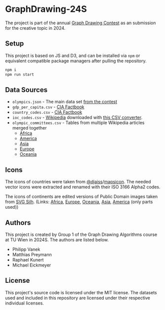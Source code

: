 # GraphDrawing-24S

The project is part of the annual [Graph Drawing Contest](https://mozart.diei.unipg.it/gdcontest/2024/creative/)
as an submission for the creative topic in 2024.

## Setup

This project is based on JS and D3, and can be installed via `npm`
or equivalent compatible package managers after pulling the repository.

```bash
npm i
npm run start
```

## Data Sources

- `olympics.json` - The main data set [from the contest](https://mozart.diei.unipg.it/gdcontest/assets/2024/olympics.json)
- `gdp_per_capita.csv` - [CIA Factbook](https://www.cia.gov/the-world-factbook/field/real-gdp-per-capita/country-comparison/)
- `country_codes.csv` - [CIA Factbook](https://www.cia.gov/the-world-factbook/references/country-data-codes/)
- `ioc_codes.csv` - [Wikipedia](https://simple.wikipedia.org/wiki/Comparison_of_IOC,_FIFA,_and_ISO_3166_country_codes) downloaded with [this CSV converter](https://wikitable2csv.ggor.de/).
- `olympic_committees.csv` - Tables from multiple Wikipedia articles merged together
  - [Africa](https://en.wikipedia.org/wiki/Association_of_National_Olympic_Committees_of_Africa)
  - [America](https://en.wikipedia.org/wiki/Panam_Sports)
  - [Asia](https://en.wikipedia.org/wiki/Olympic_Council_of_Asia)
  - [Europe](https://en.wikipedia.org/wiki/European_Olympic_Committees)
  - [Oceania](https://en.wikipedia.org/wiki/Oceania_National_Olympic_Committees)

## Icons

The icons of countries were taken from [@djaiss](https://github.com/djaiss)/[mapsicon](https://github.com/djaiss/mapsicon).
The needed vector icons were extracted and renamed with their ISO 3166 Alpha2 codes.

The icons of continents are edited versions of Public Domain images taken from [SVG Silh](https://svgsilh.com/).
(Links: [Africa][Africa], [Europe][Europe], [Oceania][Oceania], [Asia][Asia], [America][America] (only parts used))

[Africa]: https://svgsilh.com/image/153088.html
[Europe]: https://svgsilh.com/image/2239723.html
[Oceania]: https://svgsilh.com/image/151644.html
[Asia]: https://svgsilh.com/image/151642.html
[America]: https://svgsilh.com/image/306338.html

## Authors

This project is created by Group 1 of the Graph Drawing Algorithms
course at TU Wien in 2024S. The authors are listed below.

- Philipp Vanek
- Matthias Preymann
- Raphael Kunert
- Michael Eickmeyer

## License

This project's source code is licensed under the MIT license.
The datasets used and included in this repository are licensed
under their respective individual licenses.

